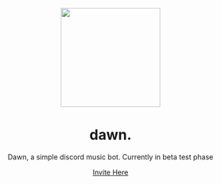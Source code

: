 <div align="center">
  <p>
    <img src="https://i.ibb.co/RNhGkRc/dwn-logo.png" width="200"/>
  </p>
  <h1>dawn.</h1>  <p>Dawn, a simple discord music bot. Currently in beta test phase
</p>
  <a href="https://dawn.sssaintt.xyz">Invite Here</a>
</div>

